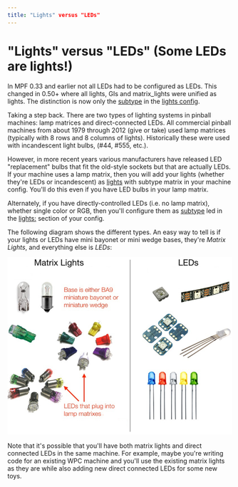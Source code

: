 ```yaml
---
title: "Lights" versus "LEDs"
---
```


# "Lights" versus "LEDs" (Some LEDs are lights!)


In MPF 0.33 and earlier not all LEDs had to be configured as LEDs. This
changed in 0.50+ where all lights, GIs and matrix_lights were unified as
lights. The distinction is now only the [subtype](#) in the
[lights config](../../config/matrix_lights.md).

Taking a step back. There are two types of lighting systems in pinball
machines: lamp matrices and direct-connected LEDs. All commercial
pinball machines from about 1979 through 2012 (give or take) used lamp
matrices (typically with 8 rows and 8 columns of lights). Historically
these were used with incandescent light bulbs, (#44, #555, etc.).

However, in more recent years various manufacturers have released LED
"replacement" bulbs that fit the old-style sockets but that are
actually LEDs. If your machine uses a lamp matrix, then you will add
your lights (whether they're LEDs or incandescent) as
[lights](index.md) with
subtype matrix in your machine config. You'll do this even if you have
LED bulbs in your lamp matrix.

Alternately, if you have directly-controlled LEDs (i.e. no lamp matrix),
whether single color or RGB, then you'll configure them as
[subtype](#) led in the [lights:](../../config/lights.md) section of your config.

The following diagram shows the different types. An easy way to tell is
if your lights or LEDs have mini bayonet or mini wedge bases, they're
*Matrix Lights*, and everything else is *LEDs*:

![image](/mechs/images/lights_vs_leds.jpg)

Note that it's possible that you'll have both matrix lights and direct
connected LEDs in the same machine. For example, maybe you're writing
code for an existing WPC machine and you'll use the existing matrix
lights as they are while also adding new direct connected LEDs for some
new toys.
